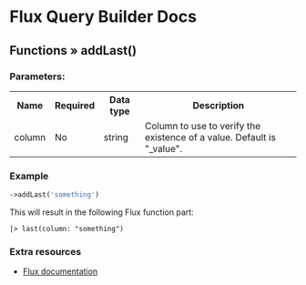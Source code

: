 # Flux Query Builder Docs

## Functions &raquo; addLast()

### Parameters:

<table>
  <tbody>
    <tr>
      <th>Name</th>
      <th>Required</th>
      <th>Data type</th>
      <th>Description</th>
    </tr>
    <tr>
      <td>column</td>
      <td>No</td>
      <td>string</td>
      <td>Column to use to verify the existence of a value. Default is "_value".</td>
    </tr>
  </tbody>
</table>


### Example

```php
->addLast('something')
```

This will result in the following Flux function part:

```
|> last(column: "something")
```

### Extra resources

* [Flux documentation](https://docs.influxdata.com/flux/v0.x/stdlib/universe/last/)
